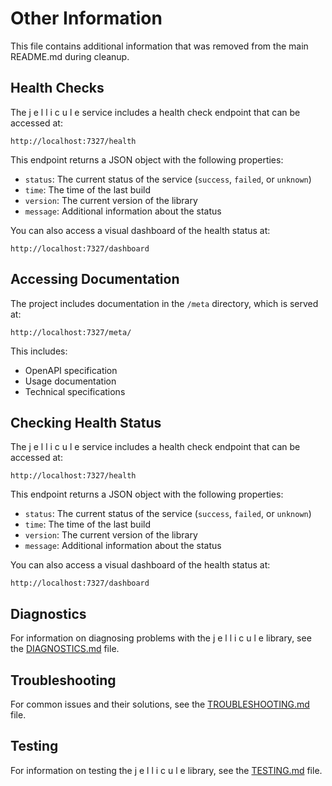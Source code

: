 # Other Information

This file contains additional information that was removed from the main README.md during cleanup.

## Health Checks

The j e l l i c u l e service includes a health check endpoint that can be accessed at:

```
http://localhost:7327/health
```

This endpoint returns a JSON object with the following properties:

- `status`: The current status of the service (`success`, `failed`, or `unknown`)
- `time`: The time of the last build
- `version`: The current version of the library
- `message`: Additional information about the status

You can also access a visual dashboard of the health status at:

```
http://localhost:7327/dashboard
```

## Accessing Documentation

The project includes documentation in the `/meta` directory, which is served at:

```
http://localhost:7327/meta/
```

This includes:
- OpenAPI specification
- Usage documentation
- Technical specifications

## Checking Health Status

The j e l l i c u l e service includes a health check endpoint that can be accessed at:

```
http://localhost:7327/health
```

This endpoint returns a JSON object with the following properties:

- `status`: The current status of the service (`success`, `failed`, or `unknown`)
- `time`: The time of the last build
- `version`: The current version of the library
- `message`: Additional information about the status

You can also access a visual dashboard of the health status at:

```
http://localhost:7327/dashboard
```

## Diagnostics

For information on diagnosing problems with the j e l l i c u l e library, see the [DIAGNOSTICS.md](DIAGNOSTICS.md) file.

## Troubleshooting

For common issues and their solutions, see the [TROUBLESHOOTING.md](TROUBLESHOOTING.md) file.

## Testing

For information on testing the j e l l i c u l e library, see the [TESTING.md](TESTING.md) file.
